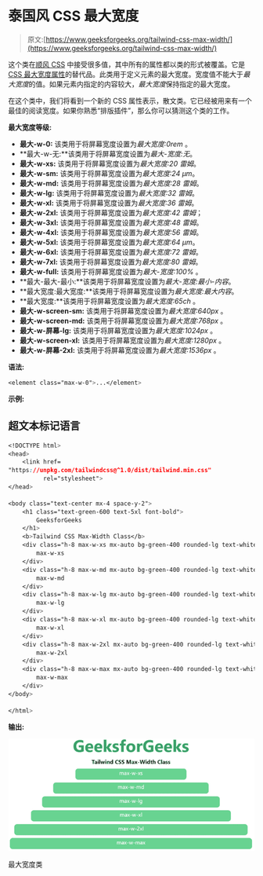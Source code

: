 # 泰国风 CSS 最大宽度

> 原文:[https://www.geeksforgeeks.org/tailwind-css-max-width/](https://www.geeksforgeeks.org/tailwind-css-max-width/)

这个类在[顺风 CSS](https://www.geeksforgeeks.org/css-tailwind-introduction/) 中接受很多值，其中所有的属性都以类的形式被覆盖。它是 [CSS 最大宽度属性](https://www.geeksforgeeks.org/css-max-width-property/)的替代品。此类用于定义元素的最大宽度。宽度值不能大于*最大宽度*的值。如果元素内指定的内容较大，*最大宽度*保持指定的最大宽度。

在这个类中，我们将看到一个新的 CSS 属性表示，散文类。它已经被用来有一个最佳的阅读宽度。如果你熟悉“排版插件”，那么你可以猜测这个类的工作。

**最大宽度等级:**

*   **最大-w-0:** 该类用于将屏幕宽度设置为*最大宽度:0rem* 。
*   **最大-w-无:**该类用于将屏幕宽度设置为*最大-宽度:无*。
*   **最大-w-xs:** 该类用于将屏幕宽度设置为*最大宽度:20 雷姆*。
*   **最大-w-sm:** 该类用于将屏幕宽度设置为*最大宽度:24 μm*。
*   **最大-w-md:** 该类用于将屏幕宽度设置为*最大宽度:28 雷姆*。
*   **最大-w-lg:** 该类用于将屏幕宽度设置为*最大宽度:32 雷姆*。
*   **最大-w-xl:** 该类用于将屏幕宽度设置为*最大宽度:36 雷姆*。
*   **最大-w-2xl:** 该类用于将屏幕宽度设置为*最大宽度:42 雷姆*；
*   **最大-w-3xl:** 该类用于将屏幕宽度设置为*最大宽度:48 雷姆*。
*   **最大-w-4xl:** 该类用于将屏幕宽度设置为*最大宽度:56 雷姆*。
*   **最大-w-5xl:** 该类用于将屏幕宽度设置为*最大宽度:64 μm*。
*   **最大-w-6xl:** 该类用于将屏幕宽度设置为*最大宽度:72 雷姆*。
*   **最大-w-7xl:** 该类用于将屏幕宽度设置为*最大宽度:80 雷姆*。
*   **最大-w-full:** 该类用于将屏幕宽度设置为*最大-宽度:100%* 。
*   **最大-最大-最小:**该类用于将屏幕宽度设置为*最大-宽度:最小-内容*。
*   **最大宽度:最大宽度:**该类用于将屏幕宽度设置为*最大宽度:最大内容*。
*   **最大宽度:**该类用于将屏幕宽度设置为*最大宽度:65ch* 。
*   **最大-w-screen-sm:** 该类用于将屏幕宽度设置为*最大宽度:640px* 。
*   **最大-w-screen-md:** 该类用于将屏幕宽度设置为*最大宽度:768px* 。
*   **最大-w-屏幕-lg:** 该类用于将屏幕宽度设置为*最大宽度:1024px* 。
*   **最大-w-screen-xl:** 该类用于将屏幕宽度设置为*最大宽度:1280px* 。
*   **最大-w-屏幕-2xl:** 该类用于将屏幕宽度设置为*最大宽度:1536px* 。

**语法:**

```css
<element class="max-w-0">...</element>
```

**示例:**

## 超文本标记语言

```css
<!DOCTYPE html> 
<head> 
    <link href=
"https://unpkg.com/tailwindcss@^1.0/dist/tailwind.min.css" 
          rel="stylesheet"> 
</head> 

<body class="text-center mx-4 space-y-2"> 
    <h1 class="text-green-600 text-5xl font-bold">
        GeeksforGeeks
    </h1> 
    <b>Tailwind CSS Max-Width Class</b> 
    <div class="h-8 max-w-xs mx-auto bg-green-400 rounded-lg text-white">
        max-w-xs
    </div>
    <div class="h-8 max-w-md mx-auto bg-green-400 rounded-lg text-white">
        max-w-md
    </div>
    <div class="h-8 max-w-lg mx-auto bg-green-400 rounded-lg text-white">
        max-w-lg
    </div>
    <div class="h-8 max-w-xl mx-auto bg-green-400 rounded-lg text-white">
        max-w-xl
    </div>
    <div class="h-8 max-w-2xl mx-auto bg-green-400 rounded-lg text-white">
        max-w-2xl
    </div>
    <div class="h-8 max-w-max mx-auto bg-green-400 rounded-lg text-white">
        max-w-max
    </div>
</body> 

</html>
```

**输出:**

![](img/ca4810a973738f70d47b9b6287a3881d.png)

最大宽度类